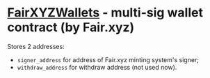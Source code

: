 # [FairXYZWallets](/contracts/FairXYZWallets.sol) - multi-sig wallet contract (by Fair.xyz)

Stores 2 addresses:
- `signer_address` for address of Fair.xyz minting system's signer;
- `withdraw_address` for withdraw address (not used now).
